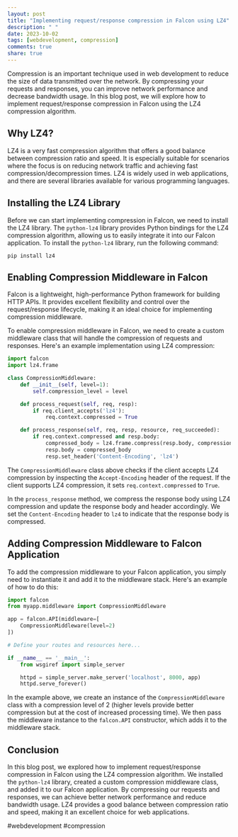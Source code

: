 ```yaml
---
layout: post
title: "Implementing request/response compression in Falcon using LZ4"
description: " "
date: 2023-10-02
tags: [webdevelopment, compression]
comments: true
share: true
---
```


Compression is an important technique used in web development to reduce the size of data transmitted over the network. By compressing your requests and responses, you can improve network performance and decrease bandwidth usage. In this blog post, we will explore how to implement request/response compression in Falcon using the LZ4 compression algorithm.

## Why LZ4?

LZ4 is a very fast compression algorithm that offers a good balance between compression ratio and speed. It is especially suitable for scenarios where the focus is on reducing network traffic and achieving fast compression/decompression times. LZ4 is widely used in web applications, and there are several libraries available for various programming languages.

## Installing the LZ4 Library

Before we can start implementing compression in Falcon, we need to install the LZ4 library. The `python-lz4` library provides Python bindings for the LZ4 compression algorithm, allowing us to easily integrate it into our Falcon application. To install the `python-lz4` library, run the following command:

```shell
pip install lz4
```

## Enabling Compression Middleware in Falcon

Falcon is a lightweight, high-performance Python framework for building HTTP APIs. It provides excellent flexibility and control over the request/response lifecycle, making it an ideal choice for implementing compression middleware.

To enable compression middleware in Falcon, we need to create a custom middleware class that will handle the compression of requests and responses. Here's an example implementation using LZ4 compression:

```python
import falcon
import lz4.frame

class CompressionMiddleware:
    def __init__(self, level=1):
        self.compression_level = level

    def process_request(self, req, resp):
        if req.client_accepts('lz4'):
            req.context.compressed = True

    def process_response(self, req, resp, resource, req_succeeded):
        if req.context.compressed and resp.body:
            compressed_body = lz4.frame.compress(resp.body, compression_level=self.compression_level)
            resp.body = compressed_body
            resp.set_header('Content-Encoding', 'lz4')
```

The `CompressionMiddleware` class above checks if the client accepts LZ4 compression by inspecting the `Accept-Encoding` header of the request. If the client supports LZ4 compression, it sets `req.context.compressed` to `True`.

In the `process_response` method, we compress the response body using LZ4 compression and update the response body and header accordingly. We set the `Content-Encoding` header to `lz4` to indicate that the response body is compressed.

## Adding Compression Middleware to Falcon Application

To add the compression middleware to your Falcon application, you simply need to instantiate it and add it to the middleware stack. Here's an example of how to do this:

```python
import falcon
from myapp.middleware import CompressionMiddleware

app = falcon.API(middleware=[
    CompressionMiddleware(level=2)
])

# Define your routes and resources here...

if __name__ == '__main__':
    from wsgiref import simple_server

    httpd = simple_server.make_server('localhost', 8000, app)
    httpd.serve_forever()
```

In the example above, we create an instance of the `CompressionMiddleware` class with a compression level of 2 (higher levels provide better compression but at the cost of increased processing time). We then pass the middleware instance to the `falcon.API` constructor, which adds it to the middleware stack.

## Conclusion

In this blog post, we explored how to implement request/response compression in Falcon using the LZ4 compression algorithm. We installed the `python-lz4` library, created a custom compression middleware class, and added it to our Falcon application. By compressing our requests and responses, we can achieve better network performance and reduce bandwidth usage. LZ4 provides a good balance between compression ratio and speed, making it an excellent choice for web applications.

#webdevelopment #compression